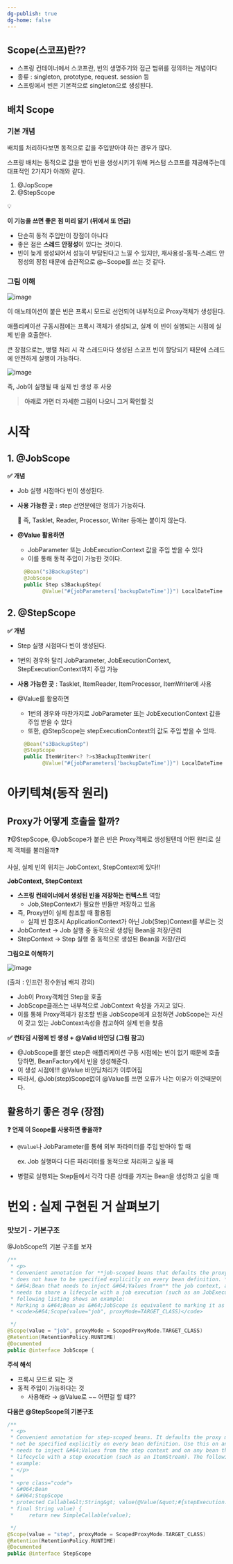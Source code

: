 ```yaml
---
dg-publish: true
dg-home: false
---
```


## Scope(스코프)란??

- 스프링 컨테이너에서 스코프란, 빈의 생명주기와 접근 범위를 정의하는 개념이다
- 종류 : singleton, prototype, request. session 등
- 스프링에서 빈은 기본적으로 singleton으로 생성된다.

## 배치 Scope

### 기본 개념

배치를 처리하다보면 동적으로 값을 주입받아야 하는 경우가 많다.

스프링 배치는 동적으로 값을 받아 빈을 생성시키기 위해 커스텀 스코프를 제공해주는데 대표적인 2가지가 아래와 같다.

1. @JopScope
2. @StepScope

<aside>
💡

**이 기능을 쓰면 좋은 점 미리 알기 (뒤에서 또 언급)**

- 단순히 동적 주입만이 장점이 아니다
- 좋은 점은 **스레드 안정성**이 있다는 것이다.
- 빈이 늦게 생성되어서 성능이 부담된다고 느낄 수 있지만, 재사용성-동적-스레드 안정성의 장점 때문에 습관적으로 @~Scope를 쓰는 것 같다.
</aside>

### 그림 이해

![image](https://github.com/user-attachments/assets/9df4e6af-67b3-4aa3-bf65-09404083ca4f)

이 애노테이션이 붙은 빈은 프록시 모드로 선언되어 내부적으로 Proxy객체가 생성된다.

애플리케이션 구동시점에는 프록시 객체가 생성되고, 실제 이 빈이 실행되는 시점에 실제 빈을 호출한다.

큰 장점으로는, 병렬 처리 시 각 스레드마다 생성된 스코프 빈이 할당되기 때문에 스레드에 안전하게 실행이 가능하다.

![image](https://github.com/user-attachments/assets/c9a22fd8-6ed7-4c77-a8a7-2225c7e75dc6)


즉, Job이 실행될 때 실제 빈 생성 후 사용

> **아래로 가면 더 자세한 그림이 나오니 그거 확인할 것**
>

# 시작 
## 1. @JobScope

**✅ 개념**

- Job 실행 시점마다 빈이 생성된다.
- **사용 가능한 곳 :** step 선언문에만 정의가 가능하다.

  🚨 즉, Tasklet, Reader, Processor, Writer 등에는 붙이지 않는다.

- **@Value 활용하면**
    - JobParameter 또는 JobExecutionContext 값을 주입 받을 수 있다
    - 이를 통해 동적 주입이 가능한 것이다.

    ```kotlin
      @Bean("s3BackupStep")
      @JobScope
      public Step s3BackupStep(
            @Value("#{jobParameters['backupDateTime']}") LocalDateTime toBackupDateTime) 
    ```


## 2. @StepScope

**✅ 개념**

- Step 실행 시점마다 빈이 생성된다.
- 1번의 경우와 달리 JobParameter, JobExecutionContext, StepExecutionContext까지 주입 가능
- **사용 가능한 곳** : Tasklet, ItemReader, ItemProcessor, ItemWriter에 사용

- @Value를 활용하면
    - 1번의 경우와 마찬가지로 JobParameter 또는 JobExecutionContext 값을 주입 받을 수 있다
    - 또한, @StepScope는 stepExecutionContext의 값도 주입 받을 수 있따.

    ```kotlin
      @Bean("s3BackupStep")
      @StepScope
      public ItemWriter<? ?>s3BackupItemWriter(
            @Value("#{jobParameters['backupDateTime']}") LocalDateTime toBackupDateTime) 
    ```


# 아키텍쳐(동작 원리)

## Proxy가 어떻게 호출을 할까?

❓@StepScope, @JobScope가 붙은 빈은 Proxy객체로 생성될텐데 어떤 원리로 실제 객체를 불러올까❓

사실, 실제 빈의 위치는 JobContext, StepContext에 있다!!

**JobContext, StepContext**

- **스프링 컨테이너에서 생성된 빈을 저장하는 컨텍스트** 역할
    - Job,StepContext가 필요한 빈들만 저장하고 있음
- 즉, Proxy빈이 실제 참조할 때 활용됨
    - 실제 빈 참조시 ApplicationContext가 아닌 Job(Step)Context를 부르는 것
- JobContext → Job 실행 중 동적으로 생성된 Bean을 저장/관리
- StepContext → Step 실행 중 동적으로 생성된 Bean을 저장/관리

**그림으로 이해하기**

![image](https://github.com/user-attachments/assets/7ce1d18e-c98b-420a-a2cb-4b0ab6aeaf0c)

(출처 : 인프런 정수원님 배치 강의)

- Job이 Proxy객체인 Step을 호출
- JobScope클래스는 내부적으로 JobContext 속성을 가지고 있다.
- 이를 통해 Proxy객체가 참조할 빈을 JobScope에게 요청하면 JobScope는 자신이 갖고 있는 JobContext속성을 참고하여 실제 빈을 찾음

**✅ 런타임 시점에 빈 생성 + @Valid 바인딩 (그림 참고)**

- @JobScope를 붙인 step은 애플리케이션 구동 시점에는 빈이 없기 떄문에 호출 당하면, BeanFactory에서 빈을 생성해준다.
- 이 생성 시점에!!! @Value 바인딩처리가 이루어짐
- 따라서, @Job(step)Scope없이 @Value를 쓰면 오류가 나는 이유가 이것때문이다.

## 활용하기 좋은 경우 (장점)

**❓ 언제 이 Scope를 사용하면 좋을까❓**

- `@Value`나 JobParameter를 통해 외부 파라미터를 주입 받아야 할 때

  ex. Job 실행마다 다른 파라미터를 동적으로 처리하고 싶을 때

- 병렬로 실행되는 Step들에서 각각 다른 상태를 가지는 Bean을 생성하고 싶을 때

# 번외 : 실제 구현된 거 살펴보기

### 맛보기 - 기본구조

@JobScope의 기본 구조를 보자

```kotlin
/**
 * <p>
 * Convenient annotation for **job-scoped beans that defaults the proxy mode**, so that it
 * does not have to be specified explicitly on every bean definition. **Use this on any
 * &#64;Bean that needs to inject &#64;Values from** the job context, and any bean that
 * needs to share a lifecycle with a job execution (such as an JobExecutionListener). The
 * following listing shows an example:
 * Marking a &#64;Bean as &#64;JobScope is equivalent to marking it as
 * <code>&#64;Scope(value="job", proxyMode=TARGET_CLASS)</code>

 */
@Scope(value = "job", proxyMode = ScopedProxyMode.TARGET_CLASS)
@Retention(RetentionPolicy.RUNTIME)
@Documented
public @interface JobScope {

```

**주석 해석**

- 프록시 모드로 되는 것
- 동적 주입이 가능하다는 것
    - 사용해라 → @Value로 ~~ 어떤걸 할 떄??

**다음은 @StepScope의 기본구조**

```kotlin
/**
 * <p>
 * Convenient annotation for step-scoped beans. It defaults the proxy mode so that it need
 * not be specified explicitly on every bean definition. Use this on any &#64;Bean that
 * needs to inject &#64;Values from the step context and on any bean that needs to share a
 * lifecycle with a step execution (such as an ItemStream). The following listing shows an
 * example:
 * </p>
 *
 * <pre class="code">
 * &#064;Bean
 * &#064;StepScope
 * protected Callable&lt;String&gt; value(@Value(&quot;#{stepExecution.stepName}&quot;)
 * final String value) {
 *     return new SimpleCallable(value);

 */
@Scope(value = "step", proxyMode = ScopedProxyMode.TARGET_CLASS)
@Retention(RetentionPolicy.RUNTIME)
@Documented
public @interface StepScope 
```
